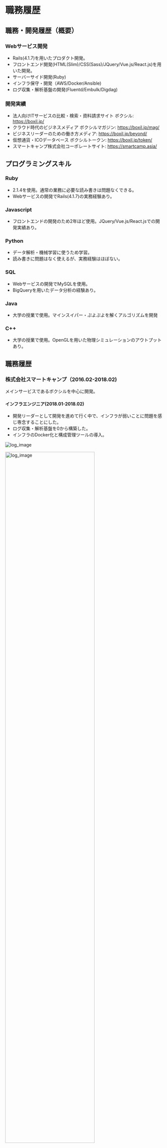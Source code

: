 # 職務履歴

## 職務・開発履歴（概要）

### Webサービス開発
- Rails(4.1.7)を用いたプロダクト開発。
- フロントエンド開発(HTML(Slim)/CSS(Sass)/JQuery/Vue.js/React.js)を用いた開発。
- サーバーサイド開発(Ruby)
- インフラ保守・開発（AWS/Docker/Ansible)
- ログ収集・解析基盤の開発(Fluentd/Embulk/Digdag)

### 開発実績
- 法人向けITサービスの比較・検索・資料請求サイト ボクシル: https://boxil.jp/
- クラウド時代のビジネスメディア ボクシルマガジン: https://boxil.jp/mag/
- ビジネスリーダーのための働き方メディア: https://boxil.jp/beyond/
- 仮想通貨・ICOデータベース ボクシルトークン: https://boxil.jp/token/
- スマートキャンプ株式会社コーポレートサイト: https://smartcamp.asia/

## プログラミングスキル
### Ruby
- 2.1.4を使用。通常の業務に必要な読み書きは問題なくできる。
- Webサービスの開発でRails(4.1.7)の実務経験あり。

### Javascript
- フロントエンドの開発のため2年ほど使用。JQuery/Vue.js/React.jsでの開発実績あり。

### Python
- データ解析・機械学習に使うため学習。
- 読み書きに問題はなく使えるが、実務経験はほぼない。

### SQL
- Webサービスの開発でMySQLを使用。
- BigQueryを用いたデータ分析の経験あり。

### Java
- 大学の授業で使用。マインスイパー・ぷよぷよを解くアルゴリズムを開発

### C++
- 大学の授業で使用。OpenGLを用いた物理シミュレーションのアウトプットあり。


## 職務履歴
### 株式会社スマートキャンプ（2016.02-2018.02)
メインサービスであるボクシルを中心に開発。

#### インフラエンジニア(2018.01-2018.02)
- 開発リーダーとして開発を進めて行く中で、インフラが弱いことに問題を感じ専念することにした。
- ログ収集・解析基盤を0から構築した。
- インフラのDocker化と構成管理ツールの導入。

![log_image](https://user-images.githubusercontent.com/13075793/36792133-f8ec535c-1cdc-11e8-8c73-bd092b03edcd.png)

<img width="75%" alt="log_image" src="https://user-images.githubusercontent.com/13075793/36792133-f8ec535c-1cdc-11e8-8c73-bd092b03edcd.png">


#### プロダクト開発リーダー(2017.07-2018.01)
- 4人の開発メンバーの統括とプロダクト企画、レビュー、リリース、インフラ全てに責任を持った。
- 働き方改革メディアBeyondを2017年9月に、ICO比較サイトBoxilTokenを2017年10月にリリース
- MVPとDataDrivenを標語に開発チームを率いた。リソースが少ない中で最大の成果（売り上げ）を出すために、全てDataベースで判断し、最低限の必要な物を見つけてスピーディーに実装して行く(MVP)ことを目指した。それが2ヵ月連続プロダクトリリースに繋がった。
- プロダクトの売り上げを2ヵ月で150%成長させる企画を立ち上げた。データ分析によるユーザーの行動の把握、ABテスト基盤の構築と実装を通して達成。

#### プロダクト開発(2016.02-2017.07)
ボクシルの開発を中心に行った。
- フロントエンド開発
- バックエンド開発
- テストの導入
- コーディングルールの導入
